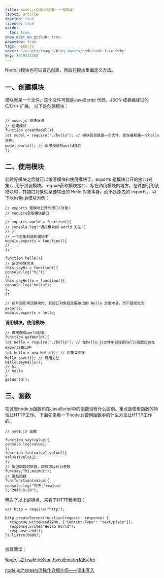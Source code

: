 ```yaml
---
title: node.js自定义模块——一篇搞定
layout: article
sharing: true
license: true
aside:
  toc: true
show_edit_on_github: true
pageview: true
tags: node.js
cover: "/assets/images/blog-images/node/node-face.webp"
key: 2019121302
---
```


Node.js模块也可以自己创建，然后在模块里面定义方法。


## 一、创建模块

模块就是一个文件，这个文件可能是JavaScript 代码、JSON 或者编译过的C/C++ 扩展。
以下是创建模块：
```

// node.js 模块系统
// 创建模块
function creatModel(){
let model = require("./hello"); // 模块其实就是一个文件，现在要新建一个hello文件。
model.world(); // 调用模块的world接口
};
```


## 二、使用模块

创建好模块之后就可以编写模块和使用模块了。exports 是模块公开的接口(对象)，用于封装模块。require获取模块接口，写在调用模块的地方。在外部引用该模块时，其接口对象就是要输出的 Hello 对象本身，而不是原先的 exports。
以下以hello.js模块为例：


```
// exports 是模块公开的接口(对象)
// require获取模块接口

// exports.world = function(){
// console.log("调用模块的 world 方法")
// };
// 一个对象封装到模块中
module.exports = function(){
// ...
};

function hello(){
// 定义模块方法
this.sayHi = function(){
console.log("hi");
};
this.sayHello = function(){
console.log("hello");
};
};

// 在外部引用该模块时，其接口对象就是要输出的 Hello 对象本身，而不是原先的 exports。
module.exports = hello;
```

**调用模块，使用模块:**

```
// 直接获得world对象
function getWorld(){
let Hello = require("./hello"); // 在hello.js文件中已经把hello函数封装在exports接口中
let hello = new Hello(); // 对象实例化
hello.sayHi(); // 调用方法
hello.sayHello();
// hi
// hello
}
getWorld();
```


## 三、函数

在这里node.js函数和在JavaScript中的函数没有什么区别。重点是使用函数的特性让HTTP工作。
下面先来看一下node.js使用函数中的什么方法让HTTP工作的。
```
// node.js 函数

function say(value){
console.log(value);
};
function fun(value1,value2){
value1(value2);
};
// 执行函数时赋值，函数可以作为参数
fun(say,"hi,muimui");
// 匿名函数
fun(function(value){
console.log("写于:"+value)
},"2019-9-29");
```

明白了以上的特点，来看下HTTP服务器：
```
var http = require("http");

http.createServer(function(request, response) {
  response.writeHead(200, {"Content-Type": "text/plain"});
  response.write("Hello World");
  response.end();
}).listen(8888);


```

推荐阅读：

[Node.js之readFileSync,EventEmitter和Buffer](https://muitlog.com/2019/12/13/node-jsreadfilesync-eventemitter-buffer.html)


[node.js之stream流操作详细介绍——读出写入](https://muitlog.com/2019/12/13/nodejs-stream.html)